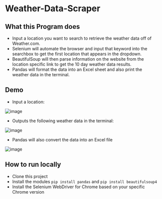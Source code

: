 # Weather-Data-Scraper

## What this Program does
- Input a location you want to search to retrieve the weather data off of Weather.com.
- Selenium will automate the browser and input that keyword into the searchbox to get the first location that appears in the dropdown.
- BeautifulSoup will then parse information on the website from the location specific link to get the 10 day weather data results.
- Pandas will format the data into an Excel sheet and also print the weather data in the terminal.

## Demo
- Input a location: 

![image](https://user-images.githubusercontent.com/90528127/167280499-b9c89db9-1cd8-4f02-86f9-fc420794780a.png)
- Outputs the following weather data in the terminal: 

![image](https://user-images.githubusercontent.com/90528127/167280702-41f45c81-94a5-4257-ae88-99c3d67c5dc7.png)
- Pandas will also convert the data into an Excel file

![image](https://user-images.githubusercontent.com/90528127/167280727-80d042a1-b7d8-4c08-95f7-af38ba3c7ffb.png)

## How to run locally
- Clone this project
- Install the modules `pip install pandas` and `pip install beautifulsoup4`
- Install the Selenium WebDriver for Chrome based on your specific Chrome version
